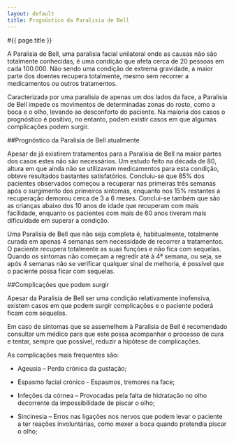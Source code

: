 ```yaml
---
layout: default
title: Prognóstico da Paralisia de Bell
---
```


#{{ page.title }}

A Paralisia de Bell, uma paralisia facial unilateral onde as causas não são totalmente conhecidas, é uma condição que afeta cerca de 20 pessoas em cada 100.000. Não sendo uma condição de extrema gravidade, a maior parte dos doentes recupera totalmente, mesmo sem recorrer a medicamentos ou outros tratamentos.

Caracterizada por uma paralisia de apenas um dos lados da face, a Paralisia de Bell impede os movimentos de determinadas zonas do rosto, como a boca e o olho, levando ao desconforto do paciente. Na maioria dos casos o prognóstico é positivo, no entanto, podem existir casos em que algumas complicações podem surgir.

##Prognóstico da Paralisia de Bell atualmente

Apesar de já existirem tratamentos para a Paralisia de Bell na maior partes dos casos estes não são necessários. Um estudo feito na década de 80, altura em que ainda não se utilizavam medicamentos para esta condição, obteve resultados bastantes satisfatórios. Concluiu-se que 85% dos pacientes observados começou a recuperar nas primeiras três semanas após o surgimento dos primeiros sintomas, enquanto nos 15% restantes a recuperação demorou cerca de 3 a 6 meses. Conclui-se também que são as crianças abaixo dos 10 anos de idade que recuperam com mais facilidade, enquanto os pacientes com mais de 60 anos tiveram mais dificuldade em superar a condição.

Uma Paralisia de Bell que não seja completa é, habitualmente, totalmente curada em apenas 4 semanas sem necessidade de recorrer a tratamentos. O paciente recupera totalmente as suas funções e não fica com sequelas. Quando os sintomas não começam a regredir até à 4ª semana, ou seja, se após 4 semanas não se verificar qualquer sinal de melhoria, é possível que o paciente possa ficar com sequelas.

##Complicações que podem surgir

Apesar da Paralisia de Bell ser uma condição relativamente inofensiva, existem casos em que podem surgir complicações e o paciente poderá ficam com sequelas.

Em caso de sintomas que se assemelhem à Paralisia de Bell é recomendado consultar um médico para que este possa acompanhar o processo de cura e tentar, sempre que possível, reduzir a hipótese de complicações.

As complicações mais frequentes são:

* Ageusia – Perda crónica da gustação;

* Espasmo facial crónico - Espasmos, tremores na face;

* Infeções da córnea – Provocadas pela falta de hidratação no olho decorrente da impossibilidade de piscar o olho;

* Sincinesia – Erros nas ligações nos nervos que podem levar o paciente a ter reações involuntárias, como mexer a boca quando pretendia piscar o olho;